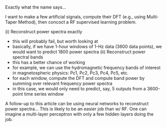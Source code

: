 Exactly what the name says...

I want to make a few artificial signals, compute their DFT (e.g., using Multi-Taper Method), then
concoct a RF supervised learning problem.

(i) Reconstruct power spectra exactly
  - this will probably fail, but worth looking at
  - basically, if we have 1-hour windows of 1-Hz data (3600 data points), we
    would want to predict 1800 power spectra
(ii) Reconstruct power spectral bands
  - this has a better chance of working
  - for example, we can use the hydromagnetic frequency bands of interest in magnetospheric
    physics: Pc1, Pc2, Pc3, Pc4, Pc5, etc.
  - for each window, compute the DFT and compute band power by summing over relevant frequency power spectra
  - in this case, we would only need to predict, say, 5 outputs from a 3600-point time series window
  


A follow-up to this article can be using neural networks to reconstruct power spectra...  This
is likely to be an easier job than w/ RF.  One can imagine a multi-layer perceptron with only 
a few hidden layers doing the job.  
